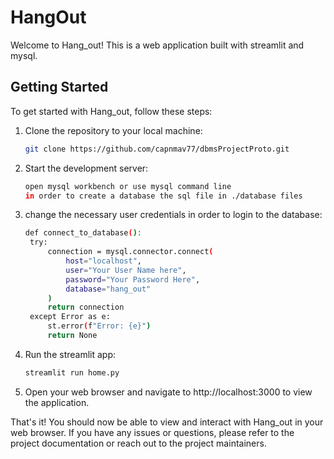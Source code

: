 # HangOut

Welcome to Hang_out! This is a web application built with streamlit and mysql.

## Getting Started

To get started with Hang_out, follow these steps:

1. Clone the repository to your local machine:

   ```bash
   git clone https://github.com/capnmav77/dbmsProjectProto.git
   ```

2. Start the development server:

   ```bash
   open mysql workbench or use mysql command line
   in order to create a database the sql file in ./database files
   ```

3. change the necessary user credentials in order to login to the database:
   ```bash
   def connect_to_database():
    try:
        connection = mysql.connector.connect(
            host="localhost",
            user="Your User Name here",
            password="Your Password Here",
            database="hang_out"
        )
        return connection
    except Error as e:
        st.error(f"Error: {e}")
        return None
   ```

4. Run the streamlit app:

   ```bash
   streamlit run home.py
   ```

5. Open your web browser and navigate to http://localhost:3000 to view the application.

That's it! You should now be able to view and interact with Hang_out in your web browser. If you have any issues or questions, please refer to the project documentation or reach out to the project maintainers.
